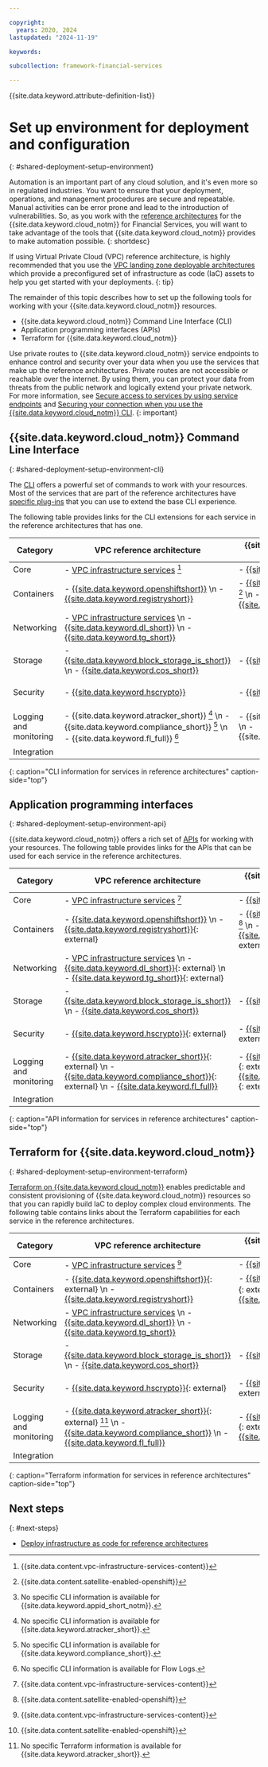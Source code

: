 ```yaml
---

copyright:
  years: 2020, 2024
lastupdated: "2024-11-19"

keywords: 

subcollection: framework-financial-services

---
```


{{site.data.keyword.attribute-definition-list}}

# Set up environment for deployment and configuration 
{: #shared-deployment-setup-environment}

Automation is an important part of any cloud solution, and it's even more so in regulated industries. You want to ensure that your deployment, operations, and management procedures are secure and repeatable. Manual activities can be error prone and lead to the introduction of vulnerabilities. So, as you work with the [reference architectures](/docs/framework-financial-services?topic=framework-financial-services-reference-architecture-overview) for the {{site.data.keyword.cloud_notm}} for Financial Services, you will want to take advantage of the tools that {{site.data.keyword.cloud_notm}} provides to make automation possible.
{: shortdesc}

If using Virtual Private Cloud (VPC) reference architecture, is highly recommended that you use the [VPC landing zone deployable architectures](/docs/framework-financial-services?topic=framework-financial-services-shared-deploy-infrastructure-as-code) which provide a preconfigured set of infrastructure as code (IaC) assets to help you get started with your deployments.
{: tip}

The remainder of this topic describes how to set up the following tools for working with your {{site.data.keyword.cloud_notm}} resources.

- {{site.data.keyword.cloud_notm}} Command Line Interface (CLI)
- Application programming interfaces (APIs)
- Terraform for {{site.data.keyword.cloud_notm}}

Use private routes to {{site.data.keyword.cloud_notm}} service endpoints to enhance control and security over your data when you use the services that make up the reference architectures. Private routes are not accessible or reachable over the internet. By using them, you can protect your data from threats from the public network and logically extend your private network. For more information, see [Secure access to services by using service endpoints](/docs/account?topic=account-service-endpoints-overview) and [Securing your connection when you use the {{site.data.keyword.cloud_notm}} CLI](/docs/cli?topic=cli-service-connection).
{: important}

## {{site.data.keyword.cloud_notm}} Command Line Interface
{: #shared-deployment-setup-environment-cli}

The [CLI](/docs/cli?topic=cli-getting-started) offers a powerful set of commands to work with your resources. Most of the services that are part of the reference architectures have [specific plug-ins](/docs/cli?topic=cli-plug-ins) that you can use to extend the base CLI experience. 

The following table provides links for the CLI extensions for each service in the reference architectures that has one.

| Category | VPC reference architecture | {{site.data.keyword.satelliteshort}} reference architecture | Optional for both |
|----------|-------------------|-------------------|-------------------|
| Core  | - [VPC infrastructure services](/docs/vpc?topic=vpc-set-up-environment) [^cli-tabletext] | - [{{site.data.keyword.satelliteshort}}](/docs/satellite?topic=satellite-satellite-cli-reference) |  |
| Containers  | - [{{site.data.keyword.openshiftshort}}](docs/openshift?topic=openshift-kubernetes-service-cli) \n - [{{site.data.keyword.registryshort}}](/docs/container-registry-cli-plugin?topic=container-registry-cli-plugin-containerregcli) | - [{{site.data.keyword.openshiftshort}}](/docs/openshift?topic=openshift-kubernetes-service-cli) [^cli-tabletext-satellite-enabled-openshift] \n - [{{site.data.keyword.registryshort}}](/docs/container-registry-cli-plugin?topic=container-registry-cli-plugin-containerregcli) |  |
| Networking  | - [VPC infrastructure services](/docs/vpc?topic=vpc-set-up-environment) \n - [{{site.data.keyword.dl_short}}](/docs/dl?topic=dl-dl-cli) \n - [{{site.data.keyword.tg_short}}](/docs/tg-cli-plugin?topic=tg-cli-plugin-transit-gateway-cli)  |  |  |
| Storage  | - [{{site.data.keyword.block_storage_is_short}}](/docs/vpc?topic=vpc-set-up-environment) \n - [{{site.data.keyword.cos_short}}](/docs/cloud-object-storage?topic=cloud-object-storage-ic-cos-cli) | - [{{site.data.keyword.cos_short}}](/docs/cloud-object-storage?topic=cloud-object-storage-ic-cos-cli) |  |
| Security  | - [{{site.data.keyword.hscrypto}}](/docs/hs-crypto?topic=hs-crypto-hpcs-cli-plugin)  | - [{{site.data.keyword.hscrypto}}](/docs/hs-crypto?topic=hs-crypto-hpcs-cli-plugin)  | - {{site.data.keyword.appid_short_notm}} [^cli-tabletext-no-cli-information-app-id] |
| Logging and monitoring  | - {{site.data.keyword.atracker_short}} [^cli-tabletext-no-cli-information-atracker]  \n - {{site.data.keyword.compliance_short}} [^cli-tabletext-no-cli-information-scc] \n - {{site.data.keyword.fl_full}} [^cli-tabletext-no-cli-information-flow-logs]  | - {{site.data.keyword.atracker_short}} \n - {{site.data.keyword.compliance_short}} |  |
| Integration  |  |  | - [{{site.data.keyword.messagehub}}](/docs/EventStreams?topic=EventStreams-cli#cli) |
{: caption="CLI information for services in reference architectures" caption-side="top"}

[^cli-tabletext]: {{site.data.content.vpc-infrastructure-services-content}}

[^cli-tabletext-satellite-enabled-openshift]: {{site.data.content.satellite-enabled-openshift}}

[^cli-tabletext-no-cli-information-app-id]: No specific CLI information is available for {{site.data.keyword.appid_short_notm}}.

[^cli-tabletext-no-cli-information-atracker]: No specific CLI information is available for {{site.data.keyword.atracker_short}}.

[^cli-tabletext-no-cli-information-scc]: No specific CLI information is available for {{site.data.keyword.compliance_short}}.

[^cli-tabletext-no-cli-information-flow-logs]: No specific CLI information is available for Flow Logs.

## Application programming interfaces
{: #shared-deployment-setup-environment-api}

{{site.data.keyword.cloud_notm}} offers a rich set of [APIs](/docs?tab=api-docs) for working with your resources. The following table provides links for the APIs that can be used for each service in the reference architectures.

| Category | VPC reference architecture | {{site.data.keyword.satelliteshort}} reference architecture | Optional for both |
|----------|-------------------|-------------------|-------------------|
| Core  | - [VPC infrastructure services](/docs/vpc?topic=vpc-set-up-environment&interface=api) [^api-tabletext] | - [{{site.data.keyword.satelliteshort}}](/docs/satellite?topic=satellite-api_setup) |  |
| Containers  | - [{{site.data.keyword.openshiftshort}}](/docs/openshift?topic=openshift-cs_api_install) \n - [{{site.data.keyword.registryshort}}](/apidocs/container-registry){: external} | - [{{site.data.keyword.openshiftshort}}](/docs/openshift?topic=openshift-cs_api_install) [^api-tabletext-satellite-enabled-openshift] \n - [{{site.data.keyword.registryshort}}](/apidocs/container-registry){: external} |  |
| Networking  | - [VPC infrastructure services](/docs/vpc?topic=vpc-set-up-environment&interface=api) \n - [{{site.data.keyword.dl_short}}](/apidocs/direct_link){: external} \n - [{{site.data.keyword.tg_short}}](/apidocs/transit-gateway){: external}  |  |  |
| Storage  | - [{{site.data.keyword.block_storage_is_short}}](/docs/vpc?topic=vpc-set-up-environment&interface=api) \n - [{{site.data.keyword.cos_short}}](/docs/cloud-object-storage?topic=cloud-object-storage-compatibility-api) | - [{{site.data.keyword.cos_short}}](/docs/cloud-object-storage?topic=cloud-object-storage-compatibility-api) |  |
| Security  | - [{{site.data.keyword.hscrypto}}](/apidocs/hs-crypto){: external}  | - [{{site.data.keyword.hscrypto}}](/apidocs/hs-crypto){: external}  | - [{{site.data.keyword.appid_short_notm}}](/apidocs/app-id/management){: external} |
| Logging and monitoring  | - [{{site.data.keyword.atracker_short}}](/apidocs/atracker/atracker-v2){: external} \n - [{{site.data.keyword.compliance_short}}](/apidocs/security-compliance){: external} \n - [{{site.data.keyword.fl_full}}](/docs/vpc?topic=vpc-set-up-environment&interface=api)  | - [{{site.data.keyword.atracker_short}}](/apidocs/atracker/atracker-v2){: external} \n - [{{site.data.keyword.compliance_short}}](/apidocs/security-compliance){: external} |  |
| Integration  |  |  | - [{{site.data.keyword.messagehub}}](/docs/EventStreams?topic=EventStreams-admin_api) |
{: caption="API information for services in reference architectures" caption-side="top"}

[^api-tabletext]: {{site.data.content.vpc-infrastructure-services-content}}

[^api-tabletext-satellite-enabled-openshift]: {{site.data.content.satellite-enabled-openshift}}


## Terraform for {{site.data.keyword.cloud_notm}} 
{: #shared-deployment-setup-environment-terraform}

[Terraform on {{site.data.keyword.cloud_notm}}](/docs/ibm-cloud-provider-for-terraform?topic=ibm-cloud-provider-for-terraform-about) enables predictable and consistent provisioning of {{site.data.keyword.cloud_notm}} resources so that you can rapidly build IaC to deploy complex cloud environments. The following table contains links about the Terraform capabilities for each service in the reference architectures.

| Category | VPC reference architecture | {{site.data.keyword.satelliteshort}} reference architecture | Optional for both |
|----------|-------------------|-------------------|-------------------|
| Core  | - [VPC infrastructure services](/docs/ibm-cloud-provider-for-terraform?topic=ibm-cloud-provider-for-terraform-getting-started) [^terraform-tabletext] | - [{{site.data.keyword.satelliteshort}}](/docs/satellite?topic=satellite-terraform) |  |
| Containers  | - [{{site.data.keyword.openshiftshort}}](/docs/openshift?topic=openshift-cluster-create-vpc-gen2&interface=terraform){: external} \n - [{{site.data.keyword.registryshort}}](/docs/Registry?topic=Registry-registry_terraform-setup&interface=ui) | - [{{site.data.keyword.openshiftshort}}](/docs/openshift?topic=openshift-cluster-create-vpc-gen2&interface=terraform){: external} [^terraform-tabletext-satellite-enabled-openshift] \n - [{{site.data.keyword.registryshort}}](/docs/Registry?topic=Registry-registry_terraform-setup&interface=ui) |  |
| Networking  | - [VPC infrastructure services](/docs/ibm-cloud-provider-for-terraform?topic=ibm-cloud-provider-for-terraform-getting-started) \n - [{{site.data.keyword.dl_short}}](/docs/dl?topic=dl-terraform-setup-dl) \n - [{{site.data.keyword.tg_short}}](/docs/transit-gateway?topic=transit-gateway-terraform-setup-tgw)  |  |  |
| Storage  | - [{{site.data.keyword.block_storage_is_short}}](/docs/ibm-cloud-provider-for-terraform?topic=ibm-cloud-provider-for-terraform-getting-started) \n - [{{site.data.keyword.cos_short}}](/docs/cloud-object-storage?topic=cloud-object-storage-about-terraform) | - [{{site.data.keyword.cos_short}}](/docs/cloud-object-storage?topic=cloud-object-storage-about-terraform) |  |
| Security  | - [{{site.data.keyword.hscrypto}}](/docs/hs-crypto?topic=hs-crypto-terraform-setup-for-hpcs){: external}  | - [{{site.data.keyword.hscrypto}}](/docs/hs-crypto?topic=hs-crypto-terraform-setup-for-hpcs){: external}  | - [{{site.data.keyword.appid_short_notm}}](https://registry.terraform.io/providers/IBM-Cloud/ibm/latest/docs/resources/appid_action_url){: external} |
| Logging and monitoring  | - [{{site.data.keyword.atracker_short}}](/docs/atracker?topic=atracker-atracker-tf-config){: external} [^terraform-tabletext-no-cli-information-atracker]  \n - [{{site.data.keyword.compliance_short}}](/docs/security-compliance?topic=security-compliance-terraform-setup) \n - [{{site.data.keyword.fl_full}}](/docs/ibm-cloud-provider-for-terraform?topic=ibm-cloud-provider-for-terraform-getting-started)  | - [{{site.data.keyword.atracker_short}}](/docs/atracker?topic=atracker-atracker-tf-config){: external} \n - [{{site.data.keyword.compliance_short}}](/docs/security-compliance?topic=security-compliance-terraform-setup) |  |
| Integration  |  |  | - [{{site.data.keyword.messagehub}}](/docs/ibm-cloud-provider-for-terraform?topic=ibm-cloud-provider-for-terraform-provider-template#event-stream-snippet)
{: caption="Terraform information for services in reference architectures" caption-side="top"}

[^terraform-tabletext]: {{site.data.content.vpc-infrastructure-services-content}}

[^terraform-tabletext-satellite-enabled-openshift]: {{site.data.content.satellite-enabled-openshift}}

[^terraform-tabletext-no-cli-information-atracker]: No specific Terraform information is available for {{site.data.keyword.atracker_short}}.

## Next steps
{: #next-steps}

* [Deploy infrastructure as code for reference architectures](/docs/framework-financial-services?topic=framework-financial-services-shared-deploy-infrastructure-as-code)
